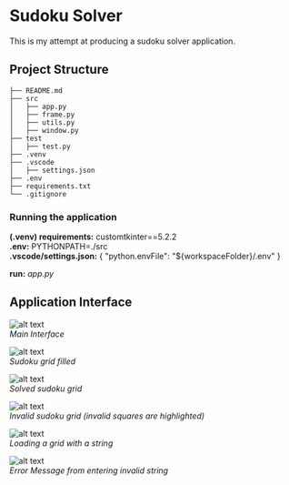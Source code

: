# Sudoku Solver
This is my attempt at producing a sudoku solver application. 
## Project Structure
```
├── README.md
├── src
│   ├── app.py
│   ├── frame.py
│   ├── utils.py
│   ├── window.py
├── test
│   ├── test.py
├── .venv
├── .vscode
│   ├── settings.json
├── .env
├── requirements.txt
└── .gitignore
```
### Running the application
**(.venv) requirements:** customtkinter==5.2.2  
**.env:** PYTHONPATH=./src  
**.vscode/settings.json:**
{
  "python.envFile": "${workspaceFolder}/.env"
}

**run:** *app.py*
## Application Interface
![alt text](sudoku.png)  
*Main Interface*  

![alt text](filled_grid.png)  
*Sudoku grid filled*  

![alt text](solved_grid.png)  
*Solved sudoku grid*

![alt text](invalid_grid.png)  
*Invalid sudoku grid (invalid squares are highlighted)*  

![alt text](load_grid.png)  
*Loading a grid with a string*  

![alt text](error_msg.png)  
*Error Message from entering invalid string*  